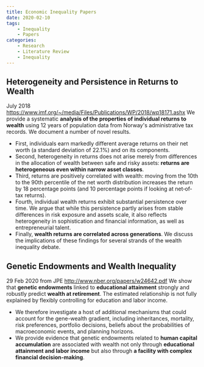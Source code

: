 ```yaml
---
title: Economic Inequality Papers
date: 2020-02-10
tags: 
	- Inequality
	- Papers
categories: 
	- Research
	- Literature Review
	- Inequality
---
```


## Heterogeneity and Persistence in Returns to Wealth
July 2018
https://www.imf.org/~/media/Files/Publications/WP/2018/wp18171.ashx
We provide a systematic __analysis of the properties of individual returns to wealth__ using 12 years of population data from Norway's administrative tax records. We document a number of novel results. 

+ First, individuals earn markedly different average returns on their net worth (a standard deviation of 22.1%) and on its components. 
+ Second, heterogeneity in returns does not arise merely from differences in the allocation of wealth between safe and risky assets: __returns are heterogeneous even within narrow asset classes__. 
+ Third, returns are positively correlated with wealth: moving from the 10th to the 90th percentile of the net worth distribution increases the return by 18 percentage points (and 10 percentage points if looking at net‐of‐tax returns). 
+ Fourth, individual wealth returns exhibit substantial persistence over time. We argue that while this persistence partly arises from stable differences in risk exposure and assets scale, it also reflects heterogeneity in sophistication and financial information, as well as entrepreneurial talent. 
+ Finally, __wealth returns are correlated across generations__. We discuss the implications of these findings for several strands of the wealth inequality debate.

## Genetic Endowments and Wealth Inequality
29 Feb 2020 from JPE
http://www.nber.org/papers/w24642.pdf
We show that __genetic endowments__ linked to __educational attainment__ strongly and robustly predict __wealth at retirement__. The estimated relationship is not fully explained by flexibly controlling for education and labor income. 
+ We therefore investigate a host of additional mechanisms that could account for the gene-wealth gradient, including inheritances, mortality, risk preferences, portfolio decisions, beliefs about the probabilities of macroeconomic events, and planning horizons. 
+ We provide evidence that genetic endowments related to __human capital accumulation__ are associated with wealth not only through __educational attainment and labor income__ but also through __a facility with complex financial decision-making__.